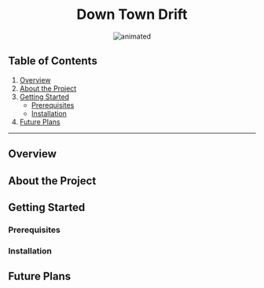 <h1 align = "center">
Down Town Drift
</h1>

<p align = 'center'>
<img src= "https://i.postimg.cc/SK42297N/dtd-gif.gif" alt = "animated"/>
</p>

## Table of Contents

1. [Overview](#overview)
2. [About the Project](#about-the-project)
3. [Getting Started](#getting-started)
   - [Prerequisites](#prerequisites)
   - [Installation](#installation)
4. [Future Plans](#future-plans)

---
## Overview

## About the Project

## Getting Started

### Prerequisites

### Installation

## Future Plans
